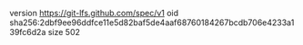 version https://git-lfs.github.com/spec/v1
oid sha256:2dbf9ee96ddfce11e5d82baf5de4aaf68760184267bcdb706e4233a139fc6d2a
size 502

